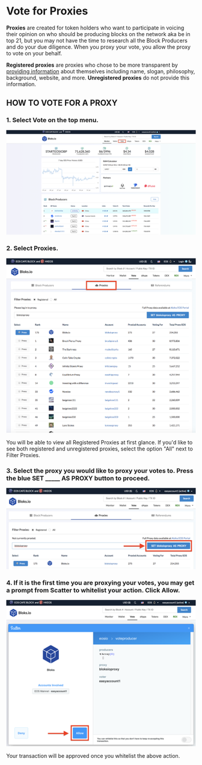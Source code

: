 # Vote for Proxies

**Proxies** are created for token holders who want to participate in voicing their opinion on who should be producing blocks on the network aka be in top 21, but you may not have the time to research all the Block Producers and do your due diligence. When you proxy your vote, you allow the proxy to vote on your behalf.

**Registered proxies** are proxies who chose to be more transparent by [providing information](https://github.com/alohaeos/eos-proxyinfo) about themselves including name, slogan, philosophy, background, website, and more. **Unregistered proxies** do not provide this information. 

## HOW TO VOTE FOR A PROXY

### 1. Select **Vote** on the top menu.

![](../.gitbook/assets/image%20%28148%29.png)

### 2. Select Proxies.

![](../.gitbook/assets/image%20%2819%29.png)

You will be able to view all Registered Proxies at first glance. If you'd like to see both registered and unregistered proxies, select the option "All" next to Filter Proxies.

### 3. Select the proxy you would like to proxy your votes to. Press the blue SET \_\_\_\_\_ AS PROXY button to proceed.

![](../.gitbook/assets/image%20%2883%29.png)

### 4. If it is the first time you are proxying your votes, you may get a prompt from Scatter to whitelist your action. Click Allow.

![](../.gitbook/assets/image%20%28207%29.png)

Your transaction will be approved once you whitelist the above action. 

